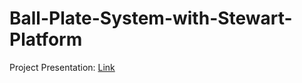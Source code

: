 # Ball-Plate-System-with-Stewart-Platform

Project Presentation: [Link](https://drive.google.com/file/d/17Aq-k7OnUMqXf73GpVNbFH-epmieoJFs/view)

